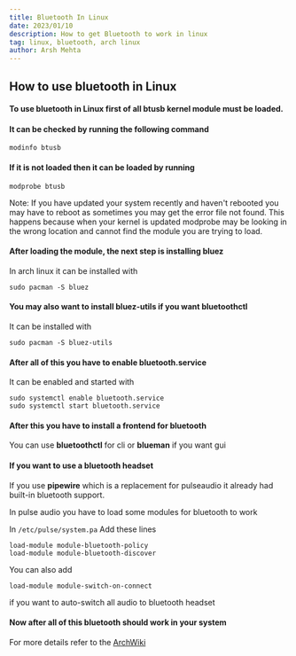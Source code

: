 ```yaml
---
title: Bluetooth In Linux
date: 2023/01/10
description: How to get Bluetooth to work in linux
tag: linux, bluetooth, arch linux
author: Arsh Mehta
---
```


## How to use bluetooth in Linux

#### To use bluetooth in Linux first of all **btusb** kernel module must be loaded.

#### It can be checked by running the following command

```
modinfo btusb
```

#### If it is not loaded then it can be loaded by running

```
modprobe btusb
```

Note: If you have updated your system recently and haven't rebooted you may have to reboot as sometimes you may get the error file not found. This happens because when your kernel is updated modprobe may be looking in the wrong location and cannot find the module you are trying to load.

#### After loading the module, the next step is installing bluez

In arch linux it can be installed with

```
sudo pacman -S bluez
```

#### You may also want to install bluez-utils if you want bluetoothctl

It can be installed with

```
sudo pacman -S bluez-utils
```

#### After all of this you have to enable bluetooth.service

It can be enabled and started with

```
sudo systemctl enable bluetooth.service
sudo systemctl start bluetooth.service
```

#### After this you have to install a frontend for bluetooth

You can use **bluetoothctl** for cli or **blueman** if you want gui

#### If you want to use a bluetooth headset

If you use **pipewire** which is a replacement for pulseaudio it already had built-in bluetooth support.

In pulse audio you have to load some modules for bluetooth to work

In `/etc/pulse/system.pa`
Add these lines

```
load-module module-bluetooth-policy
load-module module-bluetooth-discover
```

You can also add

```
load-module module-switch-on-connect
```

if you want to auto-switch all audio to bluetooth headset

#### Now after all of this bluetooth should work in your system

For more details refer to the [ArchWiki](https://wiki.archlinux.org/title/bluetooth)
